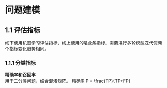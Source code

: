 # 问题建模

## 1.1 评估指标
线下使用机器学习评估指标，线上使用的是业务指标。需要进行多轮模型迭代使两个指标变化趋势相同。  

### 1.1.1 分类指标
**精确率和召回率**  
用于二分类问题，结合混淆矩阵。 
精确率 P = \frac{TP}{TP+FP}
